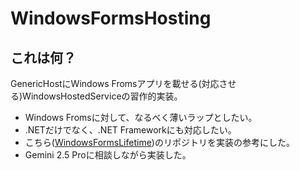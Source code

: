 WindowsFormsHosting
===================

これは何？
-------------------
GenericHostにWindows Fromsアプリを載せる(対応させる)WindowsHostedServiceの習作的実装。

* Windows Fromsに対して、なるべく薄いラップとしたい。
* .NETだけでなく、.NET Frameworkにも対応したい。
* こちら([WindowsFormsLifetime](https://github.com/alex-oswald/WindowsFormsLifetime))のリポジトリを実装の参考にした。
* Gemini 2.5 Proに相談しながら実装した。
   